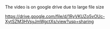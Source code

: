 The video is on google drive due to large file size

https://drive.google.com/file/d/1RyVKUZo5vOUc-XytSZM3HVsyJmWgctXs/view?usp=sharing
